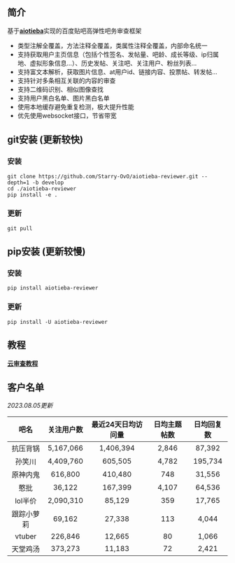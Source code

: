 ## 简介

基于[**aiotieba**](https://github.com/Starry-OvO/aiotieba)实现的百度贴吧高弹性吧务审查框架

+ 类型注解全覆盖，方法注释全覆盖，类属性注释全覆盖，内部命名统一
+ 支持获取用户主页信息（包括个性签名、发帖量、吧龄、成长等级、ip归属地、虚拟形象信息...）、历史发帖、关注吧、关注用户、粉丝列表...
+ 支持富文本解析，获取图片信息、at用户id、链接内容、投票帖、转发帖...
+ 支持针对多条相互关联的内容的审查
+ 支持二维码识别、相似图像查找
+ 支持用户黑白名单、图片黑白名单
+ 使用本地缓存避免重复检测，极大提升性能
+ 优先使用websocket接口，节省带宽

## git安装 (更新较快)

### 安装

```shell
git clone https://github.com/Starry-OvO/aiotieba-reviewer.git --depth=1 -b develop
cd ./aiotieba-reviewer
pip install -e .
```

### 更新

```shell
git pull
```

## pip安装 (更新较慢)

### 安装

```shell
pip install aiotieba-reviewer
```

### 更新

```shell
pip install -U aiotieba-reviewer
```

## 教程

[**云审查教程**](tutorial/reviewer.md)

## 客户名单

*2023.08.05更新*

|    吧名    | 关注用户数 | 最近24天日均访问量 | 日均主题帖数 | 日均回复数 |
| :--------: | :--------: | :----------------: | :----------: | :--------: |
|  抗压背锅  | 5,167,066  |     1,406,394      |    2,846     |   87,392   |
|   孙笑川   | 4,409,760  |      605,505       |    4,782     |  195,734   |
|  原神内鬼  |  616,800   |      410,480       |     748      |   31,556   |
|    憨批    |   36,122   |      167,399       |    4,107     |   64,536   |
|  lol半价   | 2,090,310  |       85,129       |     359      |   17,765   |
| 跟踪小萝莉 |   69,162   |       27,338       |     113      |   4,044    |
|   vtuber   |  226,846   |       12,665       |      80      |   1,066    |
|  天堂鸡汤  |  373,273   |       11,183       |      72      |   2,421    |

